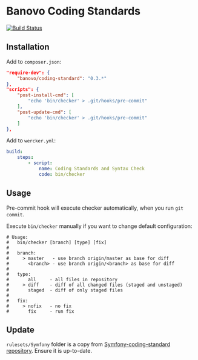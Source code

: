# Banovo Coding Standards

[![Build Status](https://travis-ci.org/banovo/coding-standards.svg?branch=master)](https://travis-ci.org/banovo/coding-standards)

## Installation

Add to `composer.json`:

```json
"require-dev": {
    "banovo/coding-standard": "0.3.*"
},
"scripts": {
    "post-install-cmd": [
        "echo 'bin/checker' > .git/hooks/pre-commit"
    ],
    "post-update-cmd": [
        "echo 'bin/checker' > .git/hooks/pre-commit"
    ]
},

```

Add to `wercker.yml`:

```yml
build:
    steps:
        - script:
            name: Coding Standards and Syntax Check
            code: bin/checker
```

## Usage

Pre-commit hook will execute checker automatically,
when you run `git commit`.

Execute `bin/checker` manually if you want to change default configuration:

```
# Usage:
#   bin/checker [branch] [type] [fix]
#
#   branch:
#     > master   - use branch origin/master as base for diff
#       <branch> - use branch origin/<branch> as base for diff
#
#   type:
#       all     - all files in repository
#     > diff    - diff of all changed files (staged and unstaged)
#       staged  - diff of only staged files
#
#   fix:
#     > nofix   - no fix
#       fix     - run fix
```

## Update

`rulesets/Symfony` folder is a copy from [Symfony-coding-standard repository](https://github.com/djoos/Symfony-coding-standard).
 Ensure it is up-to-date.
